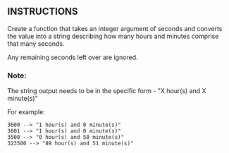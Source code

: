 ## INSTRUCTIONS

Create a function that takes an integer argument of seconds and converts the value into a string describing how many hours and minutes comprise that many seconds.

Any remaining seconds left over are ignored.

### Note:
The string output needs to be in the specific form - "X hour(s) and X minute(s)"

For example:
```
3600 --> "1 hour(s) and 0 minute(s)"
3601 --> "1 hour(s) and 0 minute(s)"
3500 --> "0 hour(s) and 58 minute(s)"
323500 --> "89 hour(s) and 51 minute(s)"
```
